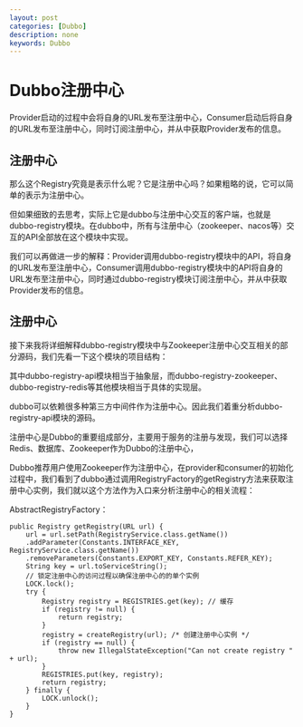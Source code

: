 ```yaml
---
layout: post
categories: [Dubbo]
description: none
keywords: Dubbo
---
```

# Dubbo注册中心
Provider启动的过程中会将自身的URL发布至注册中心，Consumer启动后将自身的URL发布至注册中心，同时订阅注册中心，并从中获取Provider发布的信息。

## 注册中心
那么这个Registry究竟是表示什么呢？它是注册中心吗？如果粗略的说，它可以简单的表示为注册中心。

但如果细致的去思考，实际上它是dubbo与注册中心交互的客户端，也就是dubbo-registry模块。在dubbo中，所有与注册中心（zookeeper、nacos等）交互的API全部放在这个模块中实现。

我们可以再做进一步的解释：Provider调用dubbo-registry模块中的API，将自身的URL发布至注册中心，Consumer调用dubbo-registry模块中的API将自身的URL发布至注册中心，同时通过dubbo-registry模块订阅注册中心，并从中获取Provider发布的信息。

## 注册中心
接下来我将详细解释dubbo-registry模块中与Zookeeper注册中心交互相关的部分源码，我们先看一下这个模块的项目结构：

其中dubbo-registry-api模块相当于抽象层，而dubbo-registry-zookeeper、dubbo-registry-redis等其他模块相当于具体的实现层。

dubbo可以依赖很多种第三方中间件作为注册中心。因此我们着重分析dubbo-registry-api模块的源码。

注册中心是Dubbo的重要组成部分，主要用于服务的注册与发现，我们可以选择Redis、数据库、Zookeeper作为Dubbo的注册中心，

Dubbo推荐用户使用Zookeeper作为注册中心，在provider和consumer的初始化过程中，我们看到了dubbo通过调用RegistryFactory的getRegistry方法来获取注册中心实例，我们就以这个方法作为入口来分析注册中心的相关流程：

AbstractRegistryFactory：
```
public Registry getRegistry(URL url) {
    url = url.setPath(RegistryService.class.getName())
    .addParameter(Constants.INTERFACE_KEY, RegistryService.class.getName())
    .removeParameters(Constants.EXPORT_KEY, Constants.REFER_KEY);
    String key = url.toServiceString();
    // 锁定注册中心的访问过程以确保注册中心的的单个实例
    LOCK.lock();
    try {
        Registry registry = REGISTRIES.get(key); // 缓存
        if (registry != null) {
            return registry;
        }
        registry = createRegistry(url); /* 创建注册中心实例 */
        if (registry == null) {
            throw new IllegalStateException("Can not create registry " + url);
        }
        REGISTRIES.put(key, registry);
        return registry;
    } finally {
        LOCK.unlock();
    }
}

```





